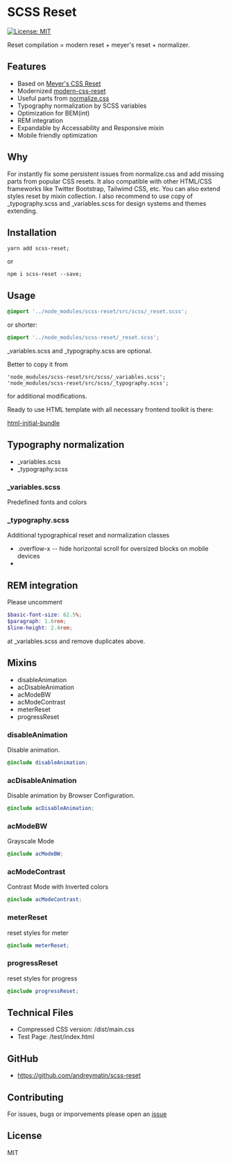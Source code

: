 # SCSS Reset

[![License: MIT](https://img.shields.io/badge/License-MIT-blue.svg)](https://opensource.org/licenses/MIT)

Reset compilation = modern reset + meyer's reset + normalizer.

## Features

- Based on [Meyer's CSS Reset](https://meyerweb.com/eric/tools/css/reset/)
- Modernized [modern-css-reset](https://github.com/hankchizljaw/modern-css-reset)
- Useful parts from [normalize.css](https://necolas.github.io/normalize.css/)
- Typography normalization by SCSS variables
- Optimization for BEM(int)
- REM integration
- Expandable by Accessability and Responsive mixin
- Mobile friendly optimization

## Why

For instantly fix some persistent issues from normalize.css and add missing parts from popular CSS resets.
It also compatible with other HTML/CSS frameworks like Twitter Bootstrap, Tailwimd CSS, etc.
You can also extend styles reset by mixin collection. I also recommend to use copy of _typography.scss
and _variables.scss for design systems and themes extending.

## Installation

```
yarn add scss-reset;
```

or

```
npm i scss-reset --save;
```


## Usage

```scss
@import '../node_modules/scss-reset/src/scss/_reset.scss';
```

or shorter:

```scss
@import '../node_modules/scss-reset/_reset.scss';
```

_variables.scss and _typography.scss are optional.

Better to copy it from

```
'node_modules/scss-reset/src/scss/_variables.scss';
'node_modules/scss-reset/src/scss/_typography.scss';
```

for additional modifications.


Ready to use HTML template with all necessary frontend toolkit is there:

[html-initial-bundle](https://github.com/andreymatin/html-initial-bundle)


## Typography normalization

- _variables.scss
- _typography.scss

### _variables.scss

Predefined fonts and colors

### _typography.scss

Additional typographical reset and normalization classes

- .overflow-x -- hide horizontal scroll for oversized blocks on mobile devices
-

## REM integration

Please uncomment

```scss
$basic-font-size: 62.5%;
$paragraph: 1.6rem;
$line-height: 2.4rem;
```
at  _variables.scss and remove duplicates above.


## Mixins

- disableAnimation
- acDisableAnimation
- acModeBW
- acModeContrast
- meterReset
- progressReset


### disableAnimation

Disable animation.

```scss
@include disableAnimation;
```

### acDisableAnimation

Disable animation by Browser Configuration.

```scss
@include acDisableAnimation;
```

### acModeBW

Grayscale Mode

```scss
@include acModeBW;
```

### acModeContrast

Contrast Mode with Inverted colors

```scss
@include acModeContrast;
```

### meterReset

reset styles for meter

```scss
@include meterReset;
```

### progressReset

reset styles for progress

```scss
@include progressReset;
```


## Technical Files

- Compressed CSS version: /dist/main.css
- Test Page: /test/index.html

## GitHub

- https://github.com/andreymatin/scss-reset

## Contributing

For issues, bugs or imporvements please open an [issue](https://github.com/andreymatin/scss-reset/issues/new)


## License

MIT
